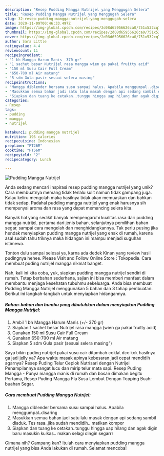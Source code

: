 ```yaml
---
description: "Resep Pudding Mangga Nutrijel yang Menggugah Selera"
title: "Resep Pudding Mangga Nutrijel yang Menggugah Selera"
slug: 32-resep-pudding-mangga-nutrijel-yang-menggugah-selera
date: 2020-11-09T00:46:33.497Z
image: https://img-global.cpcdn.com/recipes/2d08d65956626ca0/751x532cq70/pudding-mangga-nutrijel-foto-resep-utama.jpg
thumbnail: https://img-global.cpcdn.com/recipes/2d08d65956626ca0/751x532cq70/pudding-mangga-nutrijel-foto-resep-utama.jpg
cover: https://img-global.cpcdn.com/recipes/2d08d65956626ca0/751x532cq70/pudding-mangga-nutrijel-foto-resep-utama.jpg
author: Sara Little
ratingvalue: 4.4
reviewcount: 11
recipeingredient:
- "1 bh Mangga Harum Manis  370 gr"
- "1 sachet besar Nutrijel rasa mangga wien ga pakai fruitty acid"
- "150 ml Susu Cair Full Cream"
- "650-700 ml Air matang"
- "5 sdm Gula pasir sesuai selera masing"
recipeinstructions:
- "Mangga diblender bersama susu sampai halus. Apabila menggumpal..disaring"
- "Masukkan semua bahan jadi satu lalu masak dengan api sedang sambil diaduk. Tes rasa..jika sudah mendidih.. matikan kompor"
- "Siapkan dan tuang ke cetakan..tunggu hingga uap hilang dan agak digin baru masukin kulkas.. makan selagi dingin segarrr"
categories:
- Resep
tags:
- pudding
- mangga
- nutrijel

katakunci: pudding mangga nutrijel 
nutrition: 195 calories
recipecuisine: Indonesian
preptime: "PT26M"
cooktime: "PT56M"
recipeyield: "2"
recipecategory: Lunch

---
```



![Pudding Mangga Nutrijel](https://img-global.cpcdn.com/recipes/2d08d65956626ca0/751x532cq70/pudding-mangga-nutrijel-foto-resep-utama.jpg)

Anda sedang mencari inspirasi resep pudding mangga nutrijel yang unik? Cara membuatnya memang tidak terlalu sulit namun tidak gampang juga. Kalau keliru mengolah maka hasilnya tidak akan memuaskan dan bahkan tidak sedap. Padahal pudding mangga nutrijel yang enak harusnya sih mempunyai aroma dan rasa yang dapat memancing selera kita.

Banyak hal yang sedikit banyak mempengaruhi kualitas rasa dari pudding mangga nutrijel, pertama dari jenis bahan, selanjutnya pemilihan bahan segar, sampai cara mengolah dan menghidangkannya. Tak perlu pusing jika hendak menyiapkan pudding mangga nutrijel yang enak di rumah, karena asal sudah tahu triknya maka hidangan ini mampu menjadi suguhan istimewa.

Tonton dulu sampai selesai ya, karna ada dedek Kinan yang review hasil pudingnya hehee. Please Visit and Follow Online Store : Tokopedia. Cara membuat puding nutrijel mangga nikmat banget.


Nah, kali ini kita coba, yuk, siapkan pudding mangga nutrijel sendiri di rumah. Tetap berbahan sederhana, sajian ini bisa memberi manfaat dalam membantu menjaga kesehatan tubuhmu sekeluarga. Anda bisa membuat Pudding Mangga Nutrijel menggunakan 5 bahan dan 3 tahap pembuatan. Berikut ini langkah-langkah untuk menyiapkan hidangannya.

<!--inarticleads1-->

##### Bahan-bahan dan bumbu yang dibutuhkan dalam menyiapkan Pudding Mangga Nutrijel:

1. Ambil 1 bh Mangga Harum Manis (+/- 370 gr)
1. Siapkan 1 sachet besar Nutrijel rasa mangga (wien ga pakai fruitty acid)
1. Gunakan 150 ml Susu Cair Full Cream
1. Gunakan 650-700 ml Air matang
1. Siapkan 5 sdm Gula pasir (sesuai selera masing&#34;)


Saya bikin puding nutrijel pakai susu cair ditambah coklat dcc kok hasilnya ga jadi jelly ya? Apa waktu masak apinya kebesaran jadi cepat mendidih agarnya? Resep Puding Telur Ceplok Nutrisari dengan Nutrijel Penampilannya sangat lucu dan mirip telur mata sapi. Resep Puding Mangga - Punya mangga manis di rumah dan bosan dimakan begitu Pertama, Resep Puding Mangga Fla Susu Lembut Dengan Topping Buah-buahan Segar. 

<!--inarticleads2-->

##### Cara membuat Pudding Mangga Nutrijel:

1. Mangga diblender bersama susu sampai halus. Apabila menggumpal..disaring
1. Masukkan semua bahan jadi satu lalu masak dengan api sedang sambil diaduk. Tes rasa..jika sudah mendidih.. matikan kompor
1. Siapkan dan tuang ke cetakan..tunggu hingga uap hilang dan agak digin baru masukin kulkas.. makan selagi dingin segarrr




Gimana nih? Gampang kan? Itulah cara menyiapkan pudding mangga nutrijel yang bisa Anda lakukan di rumah. Selamat mencoba!
